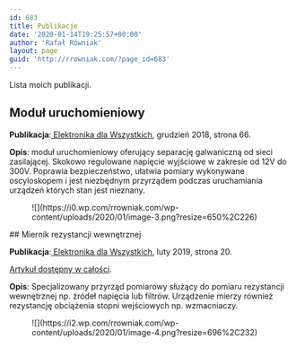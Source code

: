 ```yaml
---
id: 683
title: Publikacje
date: '2020-01-14T19:25:57+00:00'
author: 'Rafał Równiak'
layout: page
guid: 'http://rrowniak.com/?page_id=683'
---
```


Lista moich publikacji.

## Moduł uruchomieniowy

**Publikacja**:[ Elektronika dla Wszystkich](https://avt.pl/portfolio/8-elektronika-dla-wszystkich), grudzień 2018, strona 66.

**Opis**: moduł uruchomieniowy oferujący separację galwaniczną od sieci zasilającej. Skokowo regulowane napięcie wyjściowe w zakresie od 12V do 300V. Poprawia bezpieczeństwo, ułatwia pomiary wykonywane oscyloskopem i jest niezbędnym przyrządem podczas uruchamiania urządzeń których stan jest nieznany.

<figure class="wp-block-image size-large">![](https://i0.wp.com/rrowniak.com/wp-content/uploads/2020/01/image-3.png?resize=650%2C226)</figure>## Miernik rezystancji wewnętrznej

**Publikacja**:[ Elektronika dla Wszystkich](https://avt.pl/portfolio/8-elektronika-dla-wszystkich), luty 2019, strona 20.

[Artykuł dostępny w całości](https://serwis.avt.pl/manuals/AVT3229.pdf).

**Opis**: Specjalizowany przyrząd pomiarowy służący do pomiaru rezystancji wewnętrznej np. źródeł napięcia lub filtrów. Urządzenie mierzy również rezystancję obciążenia stopni wejściowych np. wzmacniaczy.

<figure class="wp-block-image size-large">![](https://i2.wp.com/rrowniak.com/wp-content/uploads/2020/01/image-4.png?resize=696%2C232)</figure>